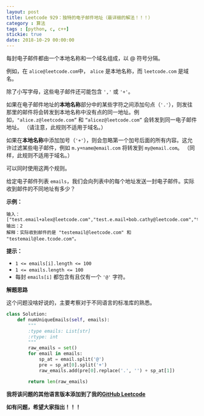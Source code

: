 ```yaml
---
layout: post
title: Leetcode 929：独特的电子邮件地址（最详细的解法！！！）
category : 算法
tags : [python, c, c++]
stickie: true
date: 2018-10-29 00:00:00
---
```


每封电子邮件都由一个本地名称和一个域名组成，以 @ 符号分隔。

例如，在 `alice@leetcode.com`中， `alice` 是本地名称，而 `leetcode.com` 是域名。

除了小写字母，这些电子邮件还可能包含 `','` 或 `'+'`。

如果在电子邮件地址的**本地名称**部分中的某些字符之间添加句点（`'.'`），则发往那里的邮件将会转发到本地名称中没有点的同一地址。例如，`"alice.z@leetcode.com”` 和 `“alicez@leetcode.com”` 会转发到同一电子邮件地址。 （请注意，此规则不适用于域名。）

如果在**本地名称**中添加加号（`'+'`），则会忽略第一个加号后面的所有内容。这允许过滤某些电子邮件，例如 `m.y+name@email.com` 将转发到 `my@email.com`。 （同样，此规则不适用于域名。）

可以同时使用这两个规则。

给定电子邮件列表 `emails`，我们会向列表中的每个地址发送一封电子邮件。实际收到邮件的不同地址有多少？

**示例：**

```
输入：["test.email+alex@leetcode.com","test.e.mail+bob.cathy@leetcode.com","testemail+david@lee.tcode.com"]
输出：2
解释：实际收到邮件的是 "testemail@leetcode.com" 和 "testemail@lee.tcode.com"。
```

**提示：**

- `1 <= emails[i].length <= 100`
- `1 <= emails.length <= 100`
- 每封 `emails[i]` 都包含有且仅有一个 `'@'` 字符。

**解题思路**

这个问题没啥好说的，主要考察对于不同语言的标准库的熟悉。

```python
class Solution:
    def numUniqueEmails(self, emails):
        """
        :type emails: List[str]
        :rtype: int
        """
        raw_emails = set()
        for email in emails:
            sp_at = email.split('@')
            pre = sp_at[0].split('+')
            raw_emails.add(pre[0].replace('.', '') + sp_at[1])

        return len(raw_emails)   
```

**我将该问题的其他语言版本添加到了我的[GitHub Leetcode](https://github.com/luliyucoordinate/Leetcode)**

**如有问题，希望大家指出！！！**